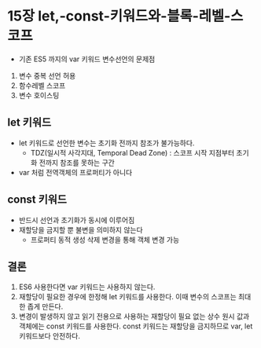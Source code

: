 # 15장 let,-const-키워드와-블록-레벨-스코프

- 기존 ES5 까지의 var 키워드 변수선언의 문제점

1. 변수 중복 선언 허용
1. 함수레벨 스코프
1. 변수 호이스팅

## let 키워드

- let 키워드로 선언한 변수는 초기화 전까지 참조가 불가능하다.
  - TDZ(일시적 사각지대, Temporal Dead Zone) : 스코프 시작 지점부터 초기화 전까지 참조를 못하는 구간
- var 처럼 전역객체의 프로퍼티가 아니다

## const 키워드

- 반드시 선언과 초기화가 동시에 이루어짐
- 재할당을 금지할 뿐 불변을 의미하지 않는다
  - 프로퍼티 동적 생성 삭제 변경을 통해 객체 변경 가능

## 결론

1. ES6 사용한다면 var 키워드는 사용하지 않는다.
1. 재할당이 필요한 경우에 한정해 let 키워드를 사용한다. 이때 변수의 스코프는 최대한 좁게 만든다.
1. 변경이 발생하지 않고 읽기 전용으로 사용하는 재할당이 필요 없는 상수 원시 값과 객체에는 const 키워드를 사용한다. const 키워드는 재할당을 금지하므로 var, let 키워드보다 안전하다.
